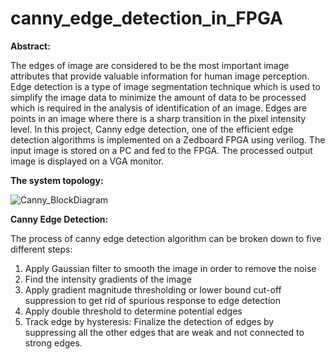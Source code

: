 # canny_edge_detection_in_FPGA
__Abstract:__

The edges of image are considered to be the most important image attributes that provide valuable information for human image perception. Edge detection is a type of image segmentation technique which is used to simplify the image data to minimize the amount of data to be processed which is required in the analysis of identification of an image. Edges are points in an image where there is a sharp transition in the pixel intensity level. In this project, Canny edge detection, one of the efficient edge detection algorithms is implemented on a Zedboard FPGA using verilog. The input image is stored on a PC and fed to the FPGA. The processed output image is displayed on a VGA monitor.


__The system topology:__

![Canny_BlockDiagram](https://user-images.githubusercontent.com/85092975/137434389-1c5c9145-fc0f-4d4b-a3ab-fae946a1a086.jpg)


__Canny Edge Detection:__

The process of canny edge detection algorithm can be broken down to five different steps: 
1. Apply Gaussian filter to smooth the image in order to remove the noise 
2. Find the intensity gradients of the image 
3. Apply gradient magnitude thresholding or lower bound cut-off suppression to get rid of spurious response to edge detection 
4. Apply double threshold to determine potential edges 
5. Track edge by hysteresis: Finalize the detection of edges by suppressing all the other edges that are weak and not connected to strong edges. 
